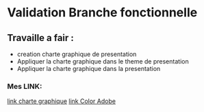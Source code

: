 # Validation Branche fonctionnelle
## Travaille a fair :
- creation charte graphique de presentation  
-  Appliquer la charte graphique dans le theme de presentation 
- Appliquer  la charte graphique dans la presentation 
### Mes LINK:


[link charte graphique](https://www.figma.com/file/oxAJoUUTCUPTcL95TlQJwI/Untitled?type=design&node-id=0%3A1&mode=design&t=bhrty1yVThkooHr4-1)
[link Color Adobe](https://color.adobe.com/fr/create/color-wheel)


